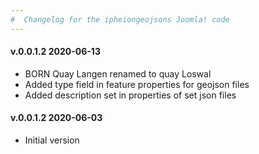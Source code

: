 ```yaml
--- 
#  Changelog for the ipheiongeojsons Joomla! code
---
```

</ul>
<h4>v.0.0.1.2 2020-06-13</h4>
<ul>
<li>BORN Quay Langen renamed to quay Loswal</li>
<li>Added type field in feature properties for geojson files</li>
<li>Added description set in properties of set json files</li>
</ul>

</ul>
<h4>v.0.0.1.2 2020-06-03</h4>
<ul>
<li>Initial version</li>
</ul>

